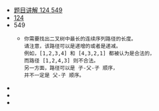 - [题目讲解 124  549](https://www.bilibili.com/video/BV1c5411E7LE/?vd_source=077aacef4f0d3f612de03e3448b09fb4)
- [124](https://leetcode.cn/problems/binary-tree-maximum-path-sum/)
- 549
	- ```text
	  你需要找出二叉树中最长的连续序列路径的长度。
	  请注意，该路径可以是递增的或者是递减。
	  例如，[1,2,3,4] 和 [4,3,2,1] 都被认为是合法的，
	  而路径 [1,2,4,3] 则不合法。
	  另一方面，路径可以是 子-父-子 顺序，
	  并不一定是 父-子 顺序。
	  ```
-
-
-